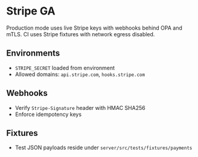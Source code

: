 # Stripe GA

Production mode uses live Stripe keys with webhooks behind OPA and mTLS. CI uses Stripe fixtures with network egress disabled.

## Environments
- `STRIPE_SECRET` loaded from environment
- Allowed domains: `api.stripe.com`, `hooks.stripe.com`

## Webhooks
- Verify `Stripe-Signature` header with HMAC SHA256
- Enforce idempotency keys

## Fixtures
- Test JSON payloads reside under `server/src/tests/fixtures/payments`
